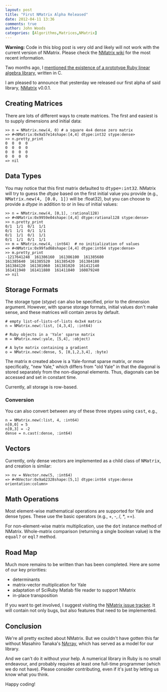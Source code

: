 ```yaml
---
layout: post
title: "First NMatrix Alpha Released"
date: 2012-04-11 13:36
comments: true
author: John Woods
categories: [Algorithms,Matrices,NMatrix]
---
```

<p class="warning"><strong>Warning:</strong> Code in this blog post is very old and likely will not work with the current version of NMatrix. Please check the <a href="https://github.com/SciRuby/nmatrix/wiki/">NMatrix wiki</a> for the most recent information.</p>

Two months ago, I [mentioned the existence of a prototype Ruby linear algebra library](2012/02/11/numeric-matrix-considerations), written in C.

I am pleased to announce that yesterday we released our first alpha of said library, [NMatrix](/nmatrix/) v0.0.1.<!--more-->

## Creating Matrices

There are lots of different ways to create matrices. The first and easiest is to supply dimensions and initial data:
<pre><code>>> n = NMatrix.new(4, 0) # a square 4x4 dense zero matrix
=> #&lt;NMatrix:0x9a57e14shape:[4,4] dtype:int32 stype:dense&gt;
>> n.pretty_print
0  0  0  0
0  0  0  0
0  0  0  0
0  0  0  0
=> nil
</code></pre>

## Data Types

You may notice that this first matrix defaulted to <tt>dtype=:int32</tt>. NMatrix will try to guess the <i>dtype</i> based on the
first initial value you provide (e.g., <tt>NMatrix.new(4, [0.0, 1])</tt> will be :float32), but you can choose to provide
a <i>dtype</i> in addition to or in lieu of initial values:

<pre><code>>> n = NMatrix.new(4, [0,1], :rational128)
=> #&lt;NMatrix:0x9959e04shape:[4,4] dtype:rational128 stype:dense&gt;
>> n.pretty_print
0/1  1/1  0/1  1/1
0/1  1/1  0/1  1/1
0/1  1/1  0/1  1/1
0/1  1/1  0/1  1/1
>> m = NMatrix.new(4, :int64)  # no initialization of values
=> #&lt;NMatrix:0x99fad68shape:[4,4] dtype:int64 stype:dense&gt;
>> m.pretty_print
-1217641248  161386160  161386100  161385680
161385640  161385520  161385420  161384180
161384120  161381060  161381020  161412140
161411940  161411880  161411840  160879240
=> nil
</code></pre>

## Storage Formats

The storage type (<i>stype</i>) can also be specified, prior to the dimension argument. However, with sparse storage formats, initial values don't make sense, and these matrices will contain zeros by default.

<pre><code># empty list-of-lists-of-lists 4x3x4 matrix
n = NMatrix.new(:list, [4,3,4], :int64)

# Ruby objects in a 'Yale' sparse matrix
m = NMatrix.new(:yale, [5,4], :object)

# A byte matrix containing a gradient
o = NMatrix.new(:dense, 5, [0,1,2,3,4], :byte)
</code></pre>

The matrix <tt>m</tt> created above is a Yale-format sparse matrix, or more specifically, "new Yale," which differs from "old Yale" in that the diagonal is stored separately from the non-diagonal elements. Thus, diagonals can be accessed and set in constant time.

Currently, all storage is row-based.

### Conversion

You can also convert between any of these three stypes using <tt>cast</tt>, e.g.,

<pre><code>n = NMatrix.new(:list, 4, :int64)
n[0,0] = 5
n[0,3] = -2
dense = n.cast(:dense, :int64)
</code></pre>

## Vectors

Currently, only dense vectors are implemented as a child class of <tt>NMatrix</tt>, and creation is similar:

<pre><code>>> nv = NVector.new(5, :int64)
=> #&lt;NVector:0x9a62328shape:[5,1] dtype:int64 stype:dense orientation:column&gt;
</code></pre>

## Math Operations

Most element-wise mathematical operations are supported for Yale and dense types. These use the basic operators (e.g., +, -, /, *, ==).

For non-element-wise matrix multiplication, use the <tt>dot</tt> instance method of NMatrix. Whole-matrix comparison (returning a single boolean value) is the <tt>equal?</tt> or <tt>eql?</tt> method.

## Road Map

Much more remains to be written than has been completed. Here are some of our key priorities:

 * determinants
 * matrix-vector multiplication for Yale
 * adaptation of SciRuby Matlab file reader to support NMatrix
 * in-place transposition

If you want to get involved, I suggest visiting the [NMatrix issue tracker](https://github.com/sciruby/nmatrix/issues). It will contain not only bugs, but also features that need to be implemented.

## Conclusion

We're all pretty excited about NMatrix. But we couldn't have gotten this far without Masahiro Tanaka's [NArray](http://narray.rubyforge.org/), which has served as a model for our library.

And we can't do it without your help. A numerical library in Ruby is no small endeavour, and probably requires at least one full-time programmer (which we do not have). Please consider contributing, even if it's just by letting us know what you think.

Happy coding!
